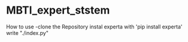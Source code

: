 # MBTI_expert_ststem
How to use
-clone the Repository
instal experta with 'pip install experta'
write "./index.py"
